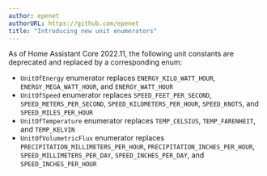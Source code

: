 ```yaml
---
author: epenet
authorURL: https://github.com/epenet
title: "Introducing new unit enumerators"
---
```


As of Home Assistant Core 2022.11, the following unit constants are deprecated and replaced 
by a corresponding enum:

  - `UnitOfEnergy` enumerator replaces `ENERGY_KILO_WATT_HOUR`, `ENERGY_MEGA_WATT_HOUR`,
  and `ENERGY_WATT_HOUR`
  - `UnitOfSpeed` enumerator replaces `SPEED_FEET_PER_SECOND`, `SPEED_METERS_PER_SECOND`,
  `SPEED_KILOMETERS_PER_HOUR`, `SPEED_KNOTS`, and `SPEED_MILES_PER_HOUR`
  - `UnitOfTemperature` enumerator replaces `TEMP_CELSIUS`, `TEMP_FARENHEIT`,
  and `TEMP_KELVIN`
  - `UnitOfVolumetricFlux` enumerator replaces `PRECIPITATION_MILLIMETERS_PER_HOUR`,
  `PRECIPITATION_INCHES_PER_HOUR`, `SPEED_MILLIMETERS_PER_DAY`, `SPEED_INCHES_PER_DAY`,
  and `SPEED_INCHES_PER_HOUR`
